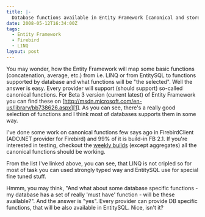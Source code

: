 ```yaml
---
title: |-
  Database functions available in Entity Framework [canonical and store specific]
date: 2008-05-12T16:34:00Z
tags:
  - Entity Framework
  - Firebird
  - LINQ
layout: post
---
```

You may wonder, how the Entity Framework will map some basic functions (concatenation, average, etc.) from i.e. LINQ or from EntitySQL to functions supported by database and what functions will be "the selected". Well the answer is easy. Every provider will support (should support) so-called canonical functions. For Beta 3 version (current latest) of Entity Framework you can find these on [http://msdn.microsoft.com/en-us/library/bb738626.aspx][1]. As you can see, there's a really good selection of functions and I think most of databases supports them in some way.

I've done some work on canonical functions few says ago in FirebirdClient (ADO.NET provider for Firebird) and 99% of it is build-in FB 2.1. If you're interested in testing, checkout the [weekly builds][2] (except aggregates) all the canonical functions should be working.

From the list I've linked above, you can see, that LINQ is not cripled so for most of task you can used strongly typed way and EntitySQL use for special fine tuned stuff.

Hmmm, you may think, "And what about some database specific functions - my database has a set of really 'must have' function - will be these available?". And the answer is "yes". Every provider can provide DB specific functions, that will be also available in EntitySQL. Nice, isn't it?

[1]: http://msdn.microsoft.com/en-us/library/bb738626.aspx
[2]: http://netprovider.cincura.net/